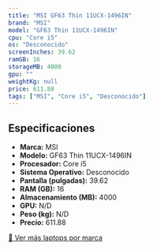 ```yaml
---
title: "MSI GF63 Thin 11UCX-1496IN"
brand: "MSI"
model: "GF63 Thin 11UCX-1496IN"
cpu: "Core i5"
os: "Desconocido"
screenInches: 39.62
ramGB: 16
storageMB: 4000
gpu: ""
weightKg: null
price: 611.88
tags: ["MSI", "Core i5", "Desconocido"]
---
```

## Especificaciones

- **Marca:** MSI
- **Modelo:** GF63 Thin 11UCX-1496IN
- **Procesador:** Core i5
- **Sistema Operativo:** Desconocido
- **Pantalla (pulgadas):** 39.62
- **RAM (GB):** 16
- **Almacenamiento (MB):** 4000
- **GPU:** N/D
- **Peso (kg):** N/D
- **Precio:** 611.88

[:rocket: Ver más laptops por marca](/brand/msi)
